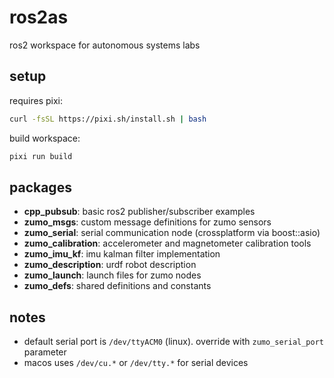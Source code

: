 # ros2as

ros2 workspace for autonomous systems labs

## setup

requires pixi:

```bash
curl -fsSL https://pixi.sh/install.sh | bash
```

build workspace:

```bash
pixi run build
```

## packages

- **cpp_pubsub**: basic ros2 publisher/subscriber examples
- **zumo_msgs**: custom message definitions for zumo sensors
- **zumo_serial**: serial communication node (crossplatform via boost::asio)
- **zumo_calibration**: accelerometer and magnetometer calibration tools
- **zumo_imu_kf**: imu kalman filter implementation
- **zumo_description**: urdf robot description
- **zumo_launch**: launch files for zumo nodes
- **zumo_defs**: shared definitions and constants

## notes

- default serial port is `/dev/ttyACM0` (linux). override with `zumo_serial_port` parameter
- macos uses `/dev/cu.*` or `/dev/tty.*` for serial devices
